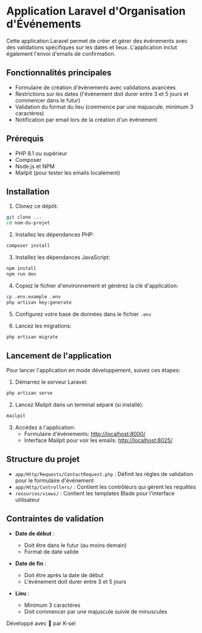 # Application Laravel d'Organisation d'Événements

Cette application Laravel permet de créer et gérer des événements avec des validations spécifiques sur les dates et lieux. L'application inclut également l'envoi d'emails de confirmation.

## Fonctionnalités principales

- Formulaire de création d'événements avec validations avancées
- Restrictions sur les dates (l'événement doit durer entre 3 et 5 jours et commencer dans le futur)
- Validation du format du lieu (commence par une majuscule, minimum 3 caractères)
- Notification par email lors de la création d'un événement

## Prérequis

- PHP 8.1 ou supérieur
- Composer
- Node.js et NPM
- Mailpit (pour tester les emails localement)

## Installation

1. Clonez ce dépôt:
```bash
git clone ...
cd nom-du-projet
```

2. Installez les dépendances PHP:
```bash
composer install
```

3. Installez les dépendances JavaScript:
```bash
npm install
npm run dev
```

4. Copiez le fichier d'environnement et générez la clé d'application:
```bash
cp .env.example .env
php artisan key:generate
```

5. Configurez votre base de données dans le fichier `.env`

6. Lancez les migrations:
```bash
php artisan migrate
```

## Lancement de l'application

Pour lancer l'application en mode développement, suivez ces étapes:

1. Démarrez le serveur Laravel:
```bash
php artisan serve
```

2. Lancez Mailpit dans un terminal séparé (si installé):
```bash
mailpit
```

3. Accédez à l'application:
   - Formulaire d'événements: [http://localhost:8000/](http://localhost:8000/)
   - Interface Mailpit pour voir les emails: [http://localhost:8025/](http://localhost:8025/)

## Structure du projet

- `app/Http/Requests/ContactRequest.php` : Définit les règles de validation pour le formulaire d'événement
- `app/Http/Controllers/` : Contient les contrôleurs qui gèrent les requêtes
- `resources/views/` : Contient les templates Blade pour l'interface utilisateur

## Contraintes de validation

- **Date de début** : 
  - Doit être dans le futur (au moins demain)
  - Format de date valide

- **Date de fin** : 
  - Doit être après la date de début
  - L'événement doit durer entre 3 et 5 jours

- **Lieu** : 
  - Minimum 3 caractères
  - Doit commencer par une majuscule suivie de minuscules

 Développé avec 💙 par K-sel
